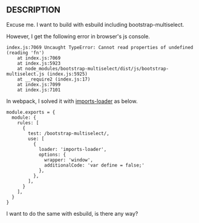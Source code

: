 ## DESCRIPTION

Excuse me.
I want to build with esbuild including bootstrap-multiselect.

However, I get the following error in browser's js console.

```
index.js:7069 Uncaught TypeError: Cannot read properties of undefined (reading 'fn')
    at index.js:7069
    at index.js:5923
    at node_modules/bootstrap-multiselect/dist/js/bootstrap-multiselect.js (index.js:5925)
    at __require2 (index.js:17)
    at index.js:7099
    at index.js:7101
```

In webpack, I solved it with [imports-loader](https://webpack.js.org/loaders/imports-loader/#wrapper) as below.

```
module.exports = {
  module: {
    rules: [
      {
        test: /bootstrap-multiselect/,
        use: [
          {
            loader: 'imports-loader',
            options: {
              wrapper: 'window',
              additionalCode: 'var define = false;'
            },
          },
        ],
      }
    ],
  }
}
```

I want to do the same with esbuild, is there any way?
